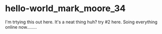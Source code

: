 # hello-world_mark_moore_34
I'm trtying this out here. It's a neat thing huh?
try #2 here. Soing everything online now........
